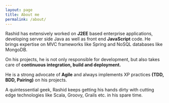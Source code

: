 ```yaml
---
layout: page
title: About me
permalink: /about/
---
```


Rashid has extensively worked on **J2EE** based enterprise applications, developing server side Java as well as front
end **JavaScript** code. He brings expertise on MVC frameworks like Spring and NoSQL databases like MongoDB.

On his projects, he is not only responsible for development, but also takes care of **continuous integration, build and
deployment.**

He is a strong advocate of **Agile** and always implements XP practices **(TDD, BDD, Pairing)** on his projects.

A quintessential geek, Rashid keeps getting his hands dirty with cutting edge technologies like Scala, Groovy, Grails
etc. in his spare time.
